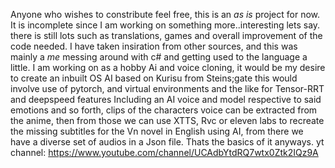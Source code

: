 Anyone who wishes to constribute feel free, this is an  *as is* project for now. It is incomplete since I am working on something more..interesting lets say.
there is still lots such as translations, games and overall improvement of the code needed.
I have taken insiration from other sources, and this was mainly a *me* messing around with c# and getting used to the language a little.
I am working on as a hobby Ai and voice cloning, it would be my desire to create an inbuilt OS AI based on Kurisu from Steins;gate this would involve use of pytorch, and virtual environments and the like for Tensor-RRT and deepspeed features
Including an AI voice and model respective to said emotions and so forth, clips of the characters voice can be extracted from the anime, then from those we can use XTTS, Rvc or eleven labs to recreate the missing subtitles for the Vn novel in English using AI, from there we have a diverse set of audios in a Json file.
Thats the basics of it anyways.
yt channel: https://www.youtube.com/channel/UCAdbYtdRQ7wtx0Ztk2IQz9A
